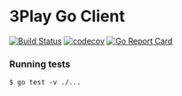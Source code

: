 # 3Play Go Client

[![Build Status](https://api.travis-ci.org/nytimes/threeplay.svg?branch=master)](https://travis-ci.org/nytimes/threeplay)
[![codecov](https://codecov.io/gh/nytimes/threeplay/branch/master/graph/badge.svg)](https://codecov.io/gh/nytimes/threeplay)
[![Go Report Card](https://goreportcard.com/badge/github.com/nytimes/threeplay)](https://goreportcard.com/report/github.com/nytimes/threeplay)

### Running tests

```
$ go test -v ./...
```
